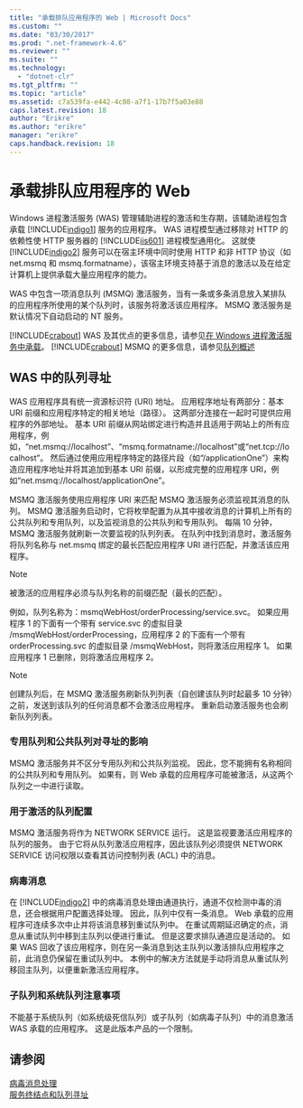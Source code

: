 ```yaml
---
title: "承载排队应用程序的 Web | Microsoft Docs"
ms.custom: ""
ms.date: "03/30/2017"
ms.prod: ".net-framework-4.6"
ms.reviewer: ""
ms.suite: ""
ms.technology: 
  - "dotnet-clr"
ms.tgt_pltfrm: ""
ms.topic: "article"
ms.assetid: c7a539fa-e442-4c08-a7f1-17b7f5a03e88
caps.latest.revision: 18
author: "Erikre"
ms.author: "erikre"
manager: "erikre"
caps.handback.revision: 18
---
```

# 承载排队应用程序的 Web
Windows 进程激活服务 \(WAS\) 管理辅助进程的激活和生存期，该辅助进程包含承载 [!INCLUDE[indigo1](../../../../includes/indigo1-md.md)] 服务的应用程序。  WAS 进程模型通过移除对 HTTP 的依赖性使 HTTP 服务器的 [!INCLUDE[iis601](../../../../includes/iis601-md.md)] 进程模型通用化。  这就使 [!INCLUDE[indigo2](../../../../includes/indigo2-md.md)] 服务可以在宿主环境中同时使用 HTTP 和非 HTTP 协议（如 net.msmq 和 msmq.formatname），该宿主环境支持基于消息的激活以及在给定计算机上提供承载大量应用程序的能力。  
  
 WAS 中包含一项消息队列 \(MSMQ\) 激活服务，当有一条或多条消息放入某排队的应用程序所使用的某个队列时，该服务将激活该应用程序。  MSMQ 激活服务是默认情况下自动启动的 NT 服务。  
  
 [!INCLUDE[crabout](../../../../includes/crabout-md.md)] WAS 及其优点的更多信息，请参见[在 Windows 进程激活服务中承载](../../../../docs/framework/wcf/feature-details/hosting-in-windows-process-activation-service.md)。  [!INCLUDE[crabout](../../../../includes/crabout-md.md)] MSMQ 的更多信息，请参见[队列概述](../../../../docs/framework/wcf/feature-details/queues-overview.md)  
  
## WAS 中的队列寻址  
 WAS 应用程序具有统一资源标识符 \(URI\) 地址。  应用程序地址有两部分：基本 URI 前缀和应用程序特定的相关地址（路径）。  这两部分连接在一起时可提供应用程序的外部地址。  基本 URI 前缀从网站绑定进行构造并且适用于网站上的所有应用程序，例如，“net.msmq:\/\/localhost”、“msmq.formatname:\/\/localhost”或“net.tcp:\/\/localhost”。  然后通过使用应用程序特定的路径片段（如“\/applicationOne”）来构造应用程序地址并将其追加到基本 URI 前缀，以形成完整的应用程序 URI，例如“net.msmq:\/\/localhost\/applicationOne”。  
  
 MSMQ 激活服务使用应用程序 URI 来匹配 MSMQ 激活服务必须监视其消息的队列。  MSMQ 激活服务启动时，它将枚举配置为从其中接收消息的计算机上所有的公共队列和专用队列，以及监视消息的公共队列和专用队列。  每隔 10 分钟，MSMQ 激活服务就刷新一次要监视的队列列表。  在队列中找到消息时，激活服务将队列名称与 net.msmq 绑定的最长匹配应用程序 URI 进行匹配，并激活该应用程序。  
  
> [!NOTE]
>  被激活的应用程序必须与队列名称的前缀匹配（最长的匹配）。  
  
 例如，队列名称为：msmqWebHost\/orderProcessing\/service.svc。  如果应用程序 1 的下面有一个带有 service.svc 的虚拟目录 \/msmqWebHost\/orderProcessing，应用程序 2 的下面有一个带有 orderProcessing.svc 的虚拟目录 \/msmqWebHost，则将激活应用程序 1。  如果应用程序 1 已删除，则将激活应用程序 2。  
  
> [!NOTE]
>  创建队列后，在 MSMQ 激活服务刷新队列列表（自创建该队列时起最多 10 分钟）之前，发送到该队列的任何消息都不会激活应用程序。  重新启动激活服务也会刷新队列列表。  
  
### 专用队列和公共队列对寻址的影响  
 MSMQ 激活服务并不区分专用队列和公共队列监视。  因此，您不能拥有名称相同的公共队列和专用队列。  如果有，则 Web 承载的应用程序可能被激活，从这两个队列之一中进行读取。  
  
### 用于激活的队列配置  
 MSMQ 激活服务将作为 NETWORK SERVICE 运行。  这是监视要激活应用程序的队列的服务。  由于它将从队列激活应用程序，因此该队列必须提供 NETWORK SERVICE 访问权限以查看其访问控制列表 \(ACL\) 中的消息。  
  
### 病毒消息  
 在 [!INCLUDE[indigo2](../../../../includes/indigo2-md.md)] 中的病毒消息处理由通道执行，通道不仅检测中毒的消息，还会根据用户配置选择处理。  因此，队列中仅有一条消息。  Web 承载的应用程序可连续多次中止并将该消息移到重试队列中。  在重试周期延迟确定的点，消息从重试队列中移到主队列以便进行重试。  但是这要求排队通道应是活动的。  如果 WAS 回收了该应用程序，则在另一条消息到达主队列以激活排队应用程序之前，此消息仍保留在重试队列中。  本例中的解决方法就是手动将消息从重试队列移回主队列，以便重新激活应用程序。  
  
### 子队列和系统队列注意事项  
 不能基于系统队列（如系统级死信队列）或子队列（如病毒子队列）中的消息激活 WAS 承载的应用程序。  这是此版本产品的一个限制。  
  
## 请参阅  
 [病毒消息处理](../../../../docs/framework/wcf/feature-details/poison-message-handling.md)   
 [服务终结点和队列寻址](../../../../docs/framework/wcf/feature-details/service-endpoints-and-queue-addressing.md)